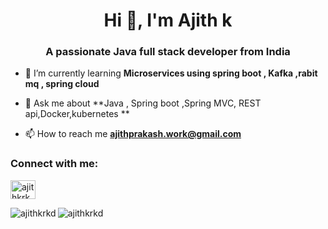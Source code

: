 <h1 align="center">Hi 👋, I'm Ajith k</h1>
<h3 align="center">A passionate Java full stack developer from India</h3>

- 🌱 I’m currently learning **Microservices using spring boot , Kafka ,rabit mq , spring cloud**

- 💬 Ask me about **Java , Spring boot ,Spring MVC, REST api,Docker,kubernetes **

- 📫 How to reach me **ajithprakash.work@gmail.com**

<h3 align="left">Connect with me:</h3>
<p align="left">

<a href="https://www.leetcode.com/ajithkrkd" target="blank"><img align="center" src="https://raw.githubusercontent.com/rahuldkjain/github-profile-readme-generator/master/src/images/icons/Social/leet-code.svg" alt="ajithkrkd" height="30" width="40" /></a>
</p>
<p><img align="left" src="https://github-readme-stats.vercel.app/api/top-langs?username=ajithkrkd&show_icons=true&locale=en&layout=compact" alt="ajithkrkd" /></p>

<p><img align="center" src="https://github-readme-streak-stats.herokuapp.com/?user=ajithkrkd&" alt="ajithkrkd" /></p>
